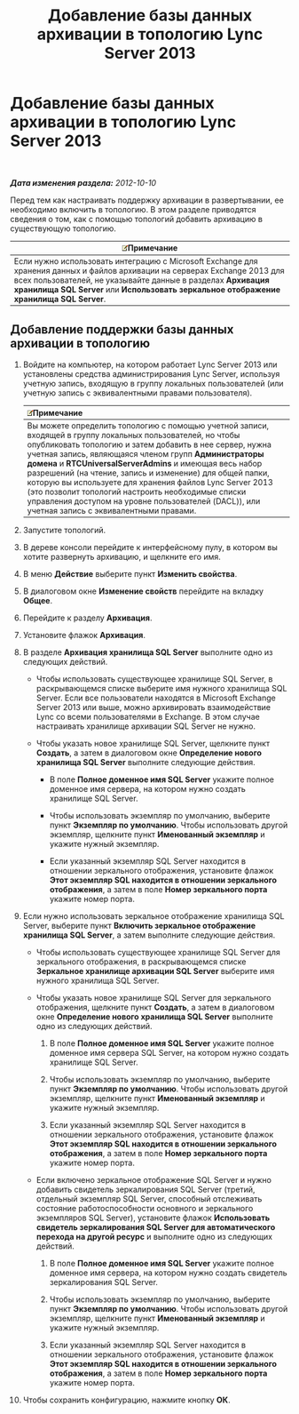 ﻿---
title: Добавление базы данных архивации в топологию Lync Server 2013
TOCTitle: Добавление базы данных архивации в топологию Lync Server 2013
ms:assetid: 089ab32f-1167-4bb8-a283-fdc6c9613072
ms:mtpsurl: https://technet.microsoft.com/ru-ru/library/JJ204654(v=OCS.15)
ms:contentKeyID: 49308863
ms.date: 05/19/2016
mtps_version: v=OCS.15
ms.translationtype: HT
---

# Добавление базы данных архивации в топологию Lync Server 2013

 

_**Дата изменения раздела:** 2012-10-10_

Перед тем как настраивать поддержку архивации в развертывании, ее необходимо включить в топологию. В этом разделе приводятся сведения о том, как с помощью топологий добавить архивацию в существующую топологию.

<table>
<thead>
<tr class="header">
<th><img src="images/Gg398412.note(OCS.15).gif" title="note" alt="note" />Примечание</th>
</tr>
</thead>
<tbody>
<tr class="odd">
<td>Если нужно использовать интеграцию с Microsoft Exchange для хранения данных и файлов архивации на серверах Exchange 2013 для всех пользователей, не указывайте данные в разделах <strong>Архивация хранилища SQL Server</strong> или <strong>Использовать зеркальное отображение хранилища SQL Server</strong>.</td>
</tr>
</tbody>
</table>


## Добавление поддержки базы данных архивации в топологию

1.  Войдите на компьютер, на котором работает Lync Server 2013 или установлены средства администрирования Lync Server, используя учетную запись, входящую в группу локальных пользователей (или учетную запись с эквивалентными правами пользователя).
    
    <table>
    <thead>
    <tr class="header">
    <th><img src="images/Gg398412.note(OCS.15).gif" title="note" alt="note" />Примечание</th>
    </tr>
    </thead>
    <tbody>
    <tr class="odd">
    <td>Вы можете определить топологию с помощью учетной записи, входящей в группу локальных пользователей, но чтобы опубликовать топологию и затем добавить в нее сервер, нужна учетная запись, являющаяся членом групп <strong>Администраторы домена</strong> и <strong>RTCUniversalServerAdmins</strong> и имеющая весь набор разрешений (на чтение, запись и изменение) для общей папки, которую вы используете для хранения файлов Lync Server 2013 (это позволит топологий настроить необходимые списки управления доступом на уровне пользователей (DACL)), или учетная запись с эквивалентными правами.</td>
    </tr>
    </tbody>
    </table>


2.  Запустите топологий.

3.  В дереве консоли перейдите к интерфейсному пулу, в котором вы хотите развернуть архивацию, и щелкните его имя.

4.  В меню **Действие** выберите пункт **Изменить свойства**.

5.  В диалоговом окне **Изменение свойств** перейдите на вкладку **Общее**.

6.  Перейдите к разделу **Архивация**.

7.  Установите флажок **Архивация**.

8.  В разделе **Архивация хранилища SQL Server** выполните одно из следующих действий.
    
      - Чтобы использовать существующее хранилище SQL Server, в раскрывающемся списке выберите имя нужного хранилища SQL Server. Если все пользователи находятся в Microsoft Exchange Server 2013 или выше, можно архивировать взаимодействие Lync со всеми пользователями в Exchange. В этом случае настраивать хранилище архивации SQL Server не нужно.
    
      - Чтобы указать новое хранилище SQL Server, щелкните пункт **Создать**, а затем в диалоговом окне **Определение нового хранилища SQL Server** выполните следующие действия.
        
          - В поле **Полное доменное имя SQL Server** укажите полное доменное имя сервера, на котором нужно создать хранилище SQL Server.
        
          - Чтобы использовать экземпляр по умолчанию, выберите пункт **Экземпляр по умолчанию**. Чтобы использовать другой экземпляр, щелкните пункт **Именованный экземпляр** и укажите нужный экземпляр.
        
          - Если указанный экземпляр SQL Server находится в отношении зеркального отображения, установите флажок **Этот экземпляр SQL находится в отношении зеркального отображения**, а затем в поле **Номер зеркального порта** укажите номер порта.

9.  Если нужно использовать зеркальное отображение хранилища SQL Server, выберите пункт **Включить зеркальное отображение хранилища SQL Server**, а затем выполните следующие действия.
    
      - Чтобы использовать существующее хранилище SQL Server для зеркального отображения, в раскрывающемся списке **Зеркальное хранилище архивации SQL Server** выберите имя нужного хранилища SQL Server.
    
      - Чтобы указать новое хранилище SQL Server для зеркального отображения, щелкните пункт **Создать**, а затем в диалоговом окне **Определение нового хранилища SQL Server** выполните одно из следующих действий.
        
        1.  В поле **Полное доменное имя SQL Server** укажите полное доменное имя сервера SQL Server, на котором нужно создать хранилище SQL Server.
        
        2.  Чтобы использовать экземпляр по умолчанию, выберите пункт **Экземпляр по умолчанию**. Чтобы использовать другой экземпляр, щелкните пункт **Именованный экземпляр** и укажите нужный экземпляр.
        
        3.  Если указанный экземпляр SQL Server находится в отношении зеркального отображения, установите флажок **Этот экземпляр SQL находится в отношении зеркального отображения**, а затем в поле **Номер зеркального порта** укажите номер порта.
    
      - Если включено зеркальное отображение SQL Server и нужно добавить свидетель зеркалирования SQL Server (третий, отдельный экземпляр SQL Server, способный отслеживать состояние работоспособности основного и зеркального экземпляров SQL Server), установите флажок **Использовать свидетель зеркалирования SQL Server для автоматического перехода на другой ресурс** и выполните одно из следующих действий.
        
        1.  В поле **Полное доменное имя SQL Server** укажите полное доменное имя сервера, на котором нужно создать свидетель зеркалирования SQL Server.
        
        2.  Чтобы использовать экземпляр по умолчанию, выберите пункт **Экземпляр по умолчанию**. Чтобы использовать другой экземпляр, щелкните пункт **Именованный экземпляр** и укажите нужный экземпляр.
        
        3.  Если указанный экземпляр SQL Server находится в отношении зеркального отображения, установите флажок **Этот экземпляр SQL находится в отношении зеркального отображения**, а затем в поле **Номер зеркального порта** укажите номер порта.

10. Чтобы сохранить конфигурацию, нажмите кнопку **ОК**.

